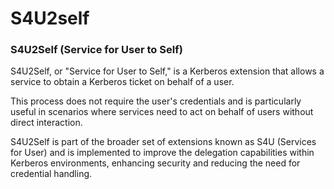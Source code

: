 # S4U2self

### S4U2Self (Service for User to Self)

S4U2Self, or "Service for User to Self," is a Kerberos extension that allows a service to obtain a Kerberos ticket on behalf of a user.&#x20;

This process does not require the user's credentials and is particularly useful in scenarios where services need to act on behalf of users without direct interaction.&#x20;

S4U2Self is part of the broader set of extensions known as S4U (Services for User) and is implemented to improve the delegation capabilities within Kerberos environments, enhancing security and reducing the need for credential handling.
